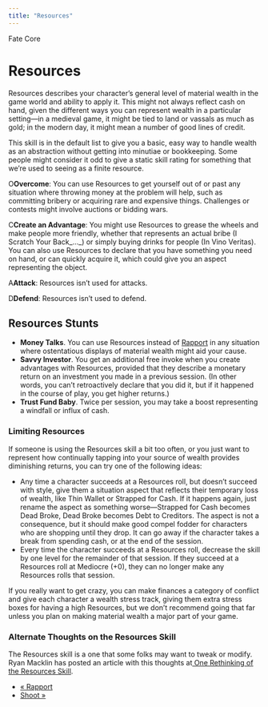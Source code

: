 ```yaml
---
title: "Resources"
---
```

    
Fate Core

#  Resources

Resources describes your character’s general level of material wealth in the
game world and ability to apply it. This might not always reflect cash on
hand, given the different ways you can represent wealth in a particular
setting—in a medieval game, it might be tied to land or vassals as much as
gold; in the modern day, it might mean a number of good lines of credit.

This skill is in the default list to give you a basic, easy way to handle
wealth as an abstraction without getting into minutiae or bookkeeping. Some
people might consider it odd to give a static skill rating for something that
we’re used to seeing as a finite resource.

<span class="fate_font">O</span>**Overcome**: You can use Resources to get yourself
out of or past any situation where throwing money at the problem will help,
such as committing bribery or acquiring rare and expensive things. Challenges
or contests might involve auctions or bidding wars.

<span class="fate_font">C</span>**Create an Advantage**: You might use Resources
to grease the wheels and make people more friendly, whether that represents an
actual bribe (<span class="aspect">I Scratch Your Back_..._</span>) or simply buying
drinks for people (<span class="aspect">In Vino Veritas</span>). You can also use
Resources to declare that you have something you need on hand, or can quickly
acquire it, which could give you an aspect representing the object.

<span class="fate_font">A</span>**Attack**: Resources isn’t used for attacks.

<span class="fate_font">D</span>**Defend**: Resources isn’t used to defend.

## Resources Stunts

  * **Money Talks**. You can use Resources instead of [Rapport](../../fate-core/rapport) in any situation where ostentatious displays of material wealth might aid your cause.
  * **Savvy Investor**. You get an additional free invoke when you create advantages with Resources, provided that they describe a monetary return on an investment you made in a previous session. (In other words, you can’t retroactively declare that you did it, but if it happened in the course of play, you get higher returns.)
  * **Trust Fund Baby**. Twice per session, you may take a boost representing a windfall or influx of cash.

### Limiting Resources

If someone is using the Resources skill a bit too often, or you just want to
represent how continually tapping into your source of wealth provides
diminishing returns, you can try one of the following ideas:

  * Any time a character succeeds at a Resources roll, but doesn’t succeed with style, give them a situation aspect that reflects their temporary loss of wealth, like <span class="aspect">Thin Wallet</span> or <span class="aspect">Strapped for Cash</span>. If it happens again, just rename the aspect as something worse—<span class="aspect">Strapped for Cash</span> becomes <span class="aspect">Dead Broke</span>, <span class="aspect">Dead Broke</span> becomes <span class="aspect">Debt to Creditors</span>. The aspect is not a consequence, but it should make good compel fodder for characters who are shopping until they drop. It can go away if the character takes a break from spending cash, or at the end of the session.
  * Every time the character succeeds at a Resources roll, decrease the skill by one level for the remainder of that session. If they succeed at a Resources roll at Mediocre (+0), they can no longer make any Resources rolls that session.

If you really want to get crazy, you can make finances a category of conflict
and give each character a wealth stress track, giving them extra stress boxes
for having a high Resources, but we don’t recommend going that far unless you
plan on making material wealth a major part of your game.

### Alternate Thoughts on the Resources Skill

The Resources skill is a one that some folks may want to tweak or modify. Ryan
Macklin has posted an article with this thoughts at[ One Rethinking of the
Resources Skill](http://ryanmacklin.com/2014/02/one-rethinking-resources/).

  * [« Rapport](/fate-core/rapport)
  * [Shoot »](/fate-core/shoot)

